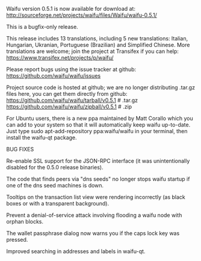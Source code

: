 Waifu version 0.5.1 is now available for download at:
http://sourceforge.net/projects/waifu/files/Waifu/waifu-0.5.1/

This is a bugfix-only release.

This release includes 13 translations, including 5 new translations:
Italian, Hungarian, Ukranian, Portuguese (Brazilian) and Simplified Chinese.
More translations are welcome; join the project at Transifex if you can help:
https://www.transifex.net/projects/p/waifu/

Please report bugs using the issue tracker at github:
https://github.com/waifu/waifu/issues

Project source code is hosted at github; we are no longer
distributing .tar.gz files here, you can get them
directly from github:
https://github.com/waifu/waifu/tarball/v0.5.1  # .tar.gz
https://github.com/waifu/waifu/zipball/v0.5.1  # .zip

For Ubuntu users, there is a new ppa maintained by Matt Corallo which
you can add to your system so that it will automatically keep
waifu up-to-date.  Just type
sudo apt-add-repository ppa:waifu/waifu
in your terminal, then install the waifu-qt package.


BUG FIXES

Re-enable SSL support for the JSON-RPC interface (it was unintentionally
disabled for the 0.5.0 release binaries).

The code that finds peers via "dns seeds" no longer stops waifu startup
if one of the dns seed machines is down.

Tooltips on the transaction list view were rendering incorrectly (as black boxes
or with a transparent background).

Prevent a denial-of-service attack involving flooding a waifu node with
orphan blocks.

The wallet passphrase dialog now warns you if the caps lock key was pressed.

Improved searching in addresses and labels in waifu-qt.
